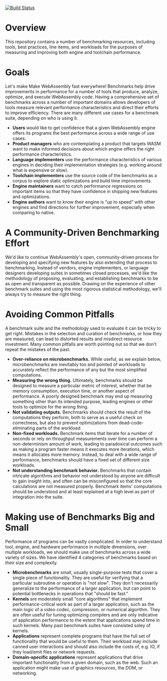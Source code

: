 [![Build Status](https://travis-ci.org/WebAssembly/spec.svg?branch=master)](https://travis-ci.org/WebAssembly/spec)

# Overview

This repository contains a number of benchmarking resources, including tools, best practices, 
line items, and workloads for the purposes of measuring and improving both engine and toolchain performance.

# Goals

Let's make Make WebAssembly fast everywhere!
Benchmarks help drive improvements in performance for a number of tools that produce, analyze, optimize, 
and execute WebAssembly code. Having a comprehensive set of benchmarks across a number of important domains
allows developers of tools measure relevant performance characteristics and direct their efforts to
improve efficiency. There are many different use cases for a benchmark suite, depending on who is using it.

* **Users** would like to get confidence that a given WebAssembly engine offers its programs the best performance across a wide range of use cases.
* **Product managers** who are contemplating a product that targets WASM want to make informed decisions about which engine offers the right performance characteristics.
* **Language implementers** use the performance characteristics of various engines in deciding their implementation strategies (e.g. working around what is expensive or slow).
* **Toolchain implementers** use the source code of the benchmarks as a corpus to explore static optimizations and build time improvements.
* **Engine maintainers** want to catch performance regressions on important items so that they have confidence in shipping new features and optimizations.
* **Engine authors** want to know their engine is “up to speed” with other engines and find directions for further improvement, especially when comparing to native.

# A Community-Driven Benchmarking Effort

We'd like to continue WebAssembly's open, community-driven process for developing and specifying new features by
also extending that process to benchmarking. Instead of vendors, engine implementers, or language designers developing
suites in sometimes closed processes, we'd like the methodology of proposing, evaluating, and establishing benchmarks
to be as open and transparent as possible. Drawing on the experience of other benchmark suites and using the most
rigorous statistical methodology, we'll always try to measure the right thing.

# Avoiding Common Pitfalls

A benchmark suite and the methodology used to evaluate it can be tricky to get right. Mistakes in the selection and curation of benchmarks, or how they are measured, can lead to distorted results and misdirect resource investment. Many common pitfalls are worth pointing out so that we don't repeat the mistakes of the past.

* **Over-reliance on microbenchmarks.** While useful, as we explain below, microbenchmarks are inevitably too and pointed of workloads to accurately reflect the performance of any but the most simplified computations.
* **Measuring the wrong thing.** Ultimately, benchmarks should be designed to measure a particular metric of interest, whether that be memory consumption, execution time, or another aspect of performance. A poorly designed benchmark may end up measuring something other than its intended purpose, leading engines or other tools to optimize for the wrong thing.
* **Not validating outputs.** Benchmarks should check the result of the computations they perform, both to serve as a useful check on correctness, but also to prevent optimizations from dead-code-eliminating parts of the workload.
* **Non-fixed workloads.** Benchmark items that iterate for a number of seconds or rely on throughput measurements over time can perform a non-determinism amount of work, leading to paradoxical outcomes such as making a program faster means it executes more iterations, which means it allocates more memory. Instead, to deal with a wide range of performance, benchmarks should have a fixed set of different size workloads.
* **Not understanding benchmark behavior.** Benchmarks that contain intricate algorithms and behavior not understood by anyone are difficult to gain insight into, and often can be misconfigured so that the core calculations are not measured properly. Benchmark items' computations should be understood and at least explained at a high level as part of integration into the suite.

# Making use of Benchmarks Big and Small

Performance of programs can be vastly complicated. In order to understand tool, engine, and hardware performance in multiple dimensions, over multiple workloads, we should make use of benchmarks across a wide variety of sizes. We have identified 4 categories of benchmarks based on their size and complexity.

* **Microbenchmarks** are small, usually single-purpose tests that cover a single piece of functionality. They are useful for verifying that a particular subroutine or operation is "not slow". They don't necessarily generalize to the performance of a larger application, but can point to potential bottlenecks in operations that "should be fast."
* **Kernels** are moderately small "core algorithms" that implement performance-critical work as part of a larger application, such as the main logic of a video codec, compression, or numerical algorithm. They are often useful for tuning optimizing compilers and are only indicative of application performance to the extent that applications spend time in such kernels. Many past benchmark suites have consisted soley of kernels.
* **Applications** represent complete programs that have the full set of functionality that would be useful to them. Their workload may include canned user interactions and should also include the costs of, e.g. IO, if they load/emit files or network requests.
* **Domain-specific applications** represent applications that drive important functionality from a given domain, such as the web. Such an application might make use of graphics resources, the DOM, or networking.

